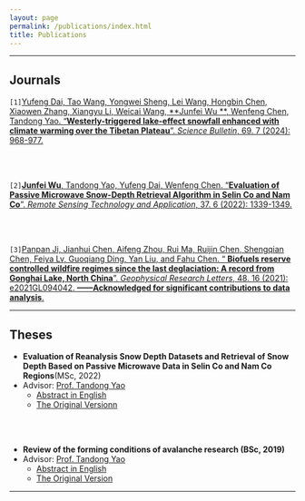 ```yaml
---
layout: page
permalink: /publications/index.html
title: Publications
---
```



---

## Journals

`[1]`[Yufeng Dai, Tao Wang, Yongwei Sheng, Lei Wang, Hongbin Chen, Xiaowen Zhang, Xiangyu Li, Weicai Wang, **Junfei Wu
**, Wenfeng Chen, Tandong Yao. “**Westerly-triggered lake-effect snowfall enhanced with climate warming over the Tibetan
Plateau**”. *Science
Bulletin*, 69. 7 (2024): 968-977.](https://www.sciencedirect.com/science/article/abs/pii/S2095927324000690)

<br>
</br>

`[2]`[**Junfei Wu**, Tandong Yao, Yufeng Dai, Wenfeng Chen. “**Evaluation of Passive Microwave Snow-Depth Retrieval
Algorithm in Selin Co and Nam Co**”. *Remote Sensing Technology and
Application*, 37. 6 (2022): 1339-1349.](http://www.rsta.ac.cn/EN/10.11873/j.issn.1004-0323.2022.6.1339)

<br>
</br>

`[3]`[Panpan Ji, Jianhui Chen, Aifeng Zhou, Rui Ma, Ruijin Chen, Shengqian Chen, Feiya Lv, Guoqiang Ding, Yan Liu, and Fahu Chen. “
**Biofuels reserve controlled wildfire regimes since the last deglaciation: A record from Gonghai Lake, North China**”.
*Geophysical Research Letters*, 48. 16 (2021): e2021GL094042. **——Acknowledged for significant contributions to data
analysis**.](https://agupubs.onlinelibrary.wiley.com/doi/full/10.1029/2021GL094042)


---

## Theses
- **Evaluation of Reanalysis Snow Depth Datasets and Retrieval of Snow Depth Based on Passive Microwave Data in Selin Co
  and Nam Co Regions**(MSc, 2022)
- Advisor: [Prof. Tandong Yao](http://tdyao.itpcas.ac.cn/)
  - [Abstract in English](https://junfeiwu.github.io/mypaper/thesis/master_degree_abstract.pdf)
  - [The Original Versionn](https://junfeiwu.github.io/mypaper/thesis/master_degree.pdf)
  

<br>
</br>

- **Review of the forming conditions of avalanche research (BSc, 2019)**
- Advisor: [Prof. Tandong Yao](http://tdyao.itpcas.ac.cn/)
  - [Abstract in English](https://junfeiwu.github.io/mypaper/thesis/master_degree.pdf)
  - [The Original Version](https://junfeiwu.github.io/mypaper/thesis/undergraduate_degree.pdf)

---




